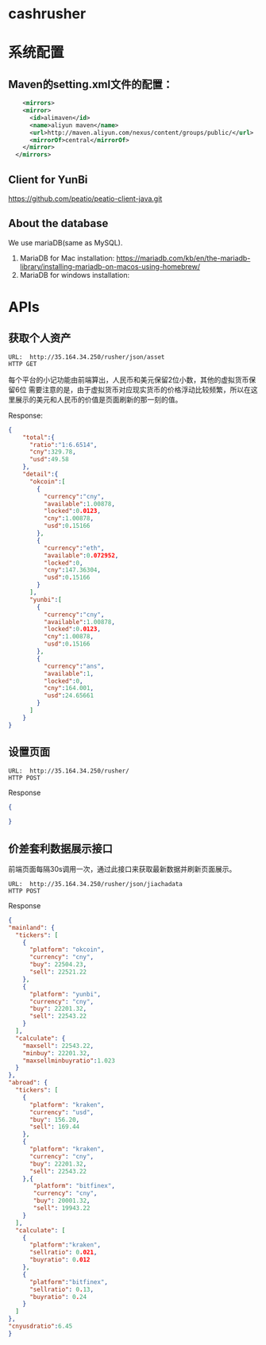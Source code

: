 # cashrusher

# 系统配置
## Maven的setting.xml文件的配置：

```xml
	<mirrors>
    <mirror>
      <id>alimaven</id>
      <name>aliyun maven</name>
      <url>http://maven.aliyun.com/nexus/content/groups/public/</url>
      <mirrorOf>central</mirrorOf>        
    </mirror>
  </mirrors>

```

## Client for YunBi

https://github.com/peatio/peatio-client-java.git

## About the database

We use mariaDB(same as MySQL).
 1. MariaDB for Mac installation: https://mariadb.com/kb/en/the-mariadb-library/installing-mariadb-on-macos-using-homebrew/
 2. MariaDB for windows installation:
  
# APIs

## 获取个人资产

    URL:  http://35.164.34.250/rusher/json/asset
    HTTP GET
    
  每个平台的小记功能由前端算出，人民币和美元保留2位小数，其他的虚拟货币保留6位
  需要注意的是，由于虚拟货币对应现实货币的价格浮动比较频繁，所以在这里展示的美元和人民币的价值是页面刷新的那一刻的值。
  
  Response:
  
  ```json
  {
      "total":{
        "ratio":"1:6.6514",
        "cny":329.78,
        "usd":49.58
      },
      "detail":{
        "okcoin":[
          {
            "currency":"cny",
            "available":1.00878,
            "locked":0.0123,
            "cny":1.00878,
            "usd":0.15166
          },
          {
            "currency":"eth",
            "available":0.072952,
            "locked":0,
            "cny":147.36304,
            "usd":0.15166
          }
        ],
        "yunbi":[
          {
            "currency":"cny",
            "available":1.00878,
            "locked":0.0123,
            "cny":1.00878,
            "usd":0.15166
          },
          {
            "currency":"ans",
            "available":1,
            "locked":0,
            "cny":164.001,
            "usd":24.65661
          }
        ]
      }
  }
  ```
  
## 设置页面

    URL:  http://35.164.34.250/rusher/
    HTTP POST
  
  Response
  ```json
  {
      
  }
  ```
  
  
## 价差套利数据展示接口

前端页面每隔30s调用一次，通过此接口来获取最新数据并刷新页面展示。

    URL:  http://35.164.34.250/rusher/json/jiachadata
    HTTP POST
  
  Response
  ```json
{
  "mainland": {
    "tickers": [
      {
        "platform": "okcoin",
        "currency": "cny",
        "buy": 22504.23,
        "sell": 22521.22
      },
      {
        "platform": "yunbi",
        "currency": "cny",
        "buy": 22201.32,
        "sell": 22543.22
      }
    ],
    "calculate": {
      "maxsell": 22543.22,
      "minbuy": 22201.32,
      "maxsellminbuyratio":1.023
    }
  },
  "abroad": {
    "tickers": [
      {
        "platform": "kraken",
        "currency": "usd",
        "buy": 156.20,
        "sell": 169.44
      },
      {
        "platform": "kraken",
        "currency": "cny",
        "buy": 22201.32,
        "sell": 22543.22
      },{
         "platform": "bitfinex",
         "currency": "cny",
         "buy": 20001.32,
         "sell": 19943.22
      }
    ],
    "calculate": [
      {
        "platform":"kraken",
        "sellratio": 0.021,
        "buyratio": 0.012
      },
      {
        "platform":"bitfinex",
        "sellratio": 0.13,
        "buyratio": 0.24
      }
    ]
  },
  "cnyusdratio":6.45
}
  ```
